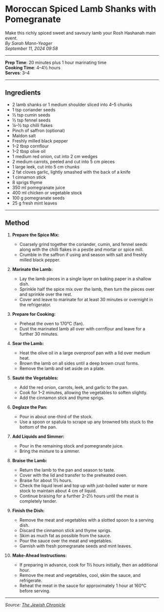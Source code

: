 # Moroccan Spiced Lamb Shanks with Pomegranate

Make this richly spiced sweet and savoury lamb your Rosh Hashanah main event.  
*By Sarah Mann-Yeager*  
*September 11, 2024 09:58*

---

**Prep Time**: 20 minutes plus 1 hour marinating time  
**Cooking Time**: 4–4½ hours  
**Serves**: 3–4

---

## Ingredients

- 2 lamb shanks or 1 medium shoulder sliced into 4–5 chunks
- 1 tsp coriander seeds
- ½ tsp cumin seeds
- ½ tsp fennel seeds
- ¼–½ tsp chilli flakes
- Pinch of saffron (optional)
- Maldon salt
- Freshly milled black pepper
- 1–2 tbsp cornflour
- 1–2 tbsp olive oil
- 1 medium red onion, cut into 2 cm wedges
- 2 medium carrots, peeled and cut into 5 cm pieces
- 1 large leek, cut into 5 cm chunks
- 2 fat cloves garlic, lightly smashed with the back of a knife
- 1 cinnamon stick
- 8 sprigs thyme
- 350 ml pomegranate juice
- 400 ml chicken or vegetable stock
- 100 g pomegranate seeds
- 25 g fresh mint leaves

---

## Method

1. **Prepare the Spice Mix:**
   - Coarsely grind together the coriander, cumin, and fennel seeds along with the chilli flakes in a pestle and mortar or spice mill.
   - Crumble in the saffron if using and season with salt and freshly milled black pepper.

2. **Marinate the Lamb:**
   - Lay the lamb pieces in a single layer on baking paper in a shallow dish.
   - Sprinkle half the spice mix over the lamb, then turn the pieces over and sprinkle over the rest.
   - Cover and leave to marinate for at least 30 minutes or overnight in the refrigerator.

3. **Prepare for Cooking:**
   - Preheat the oven to 170°C (fan).
   - Dust the marinated lamb all over with cornflour and leave for a further 30 minutes.

4. **Sear the Lamb:**
   - Heat the olive oil in a large ovenproof pan with a lid over medium heat.
   - Brown the lamb on all sides until a deep brown crust forms.
   - Remove the lamb and set aside on a plate.

5. **Sauté the Vegetables:**
   - Add the red onion, carrots, leek, and garlic to the pan.
   - Cook for 1–2 minutes, allowing the vegetables to soften slightly.
   - Add the cinnamon stick and thyme sprigs.

6. **Deglaze the Pan:**
   - Pour in about one-third of the stock.
   - Use a spoon or spatula to scrape up any browned bits stuck to the bottom of the pan.

7. **Add Liquids and Simmer:**
   - Pour in the remaining stock and pomegranate juice.
   - Bring the mixture to a simmer.

8. **Braise the Lamb:**
   - Return the lamb to the pan and season to taste.
   - Cover with the lid and transfer to the preheated oven.
   - Braise for about 1½ hours.
   - Check the liquid level and top up with just-boiled water or more stock to maintain about 4 cm of liquid.
   - Continue braising for a further 2–2½ hours until the meat is completely tender.

9. **Finish the Dish:**
   - Remove the meat and vegetables with a slotted spoon to a serving dish.
   - Discard the cinnamon stick and thyme sprigs.
   - Skim as much fat as possible from the sauce.
   - Pour the sauce over the meat and vegetables.
   - Garnish with fresh pomegranate seeds and mint leaves.

10. **Make-Ahead Instructions:**
    - If preparing in advance, cook for 1½ hours initially, then an additional hour.
    - Remove the meat and vegetables, cool, skim the sauce, and refrigerate.
    - Reheat the meat in the sauce for approximately 1 hour at 160°C before serving.

---

*Source: [The Jewish Chronicle](https://www.thejc.com/lets-eat/recipe/moroccan-spiced-lamb-shanks-with-pomegranate-st39u1yb)*